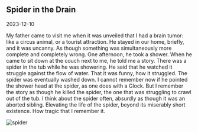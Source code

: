 ## Spider in the Drain


2023-12-10

My father came to visit me when it was unveiled that I had a brain tumor: like a circus animal, or a tourist attraction. He stayed in our home, briefly, and it was uncanny. As though something was simultaneously more complete and completely wrong. One afternoon, he took a shower. When he came to sit down at the couch next to me, he told me a story. There was a spider in the tub while he was showering. He said that he watched it struggle against the flow of water. That it was funny, how it struggled. The spider was eventually washed down. I cannot remember now if he pointed the shower head at the spider, as one does with a Glock. But I remember the story as though he killed the spider, the one that was struggling to crawl out of the tub. I think about the spider often, absurdly as though it was an aborted sibling. Elevating the life of the spider, beyond its miserably short existence. How tragic that I remember it.

![spider](https://workers-ai.eankrenzin.workers.dev/?key=image-1702227940813.png)